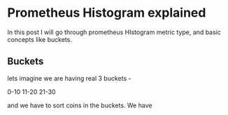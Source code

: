 # Prometheus Histogram explained

In this post I will go through prometheus HIstogram metric type, and basic concepts like buckets.

## Buckets

lets imagine we are having real 3 buckets - 

0-10 11-20 21-30

and we have to sort coins in the buckets.
We have 